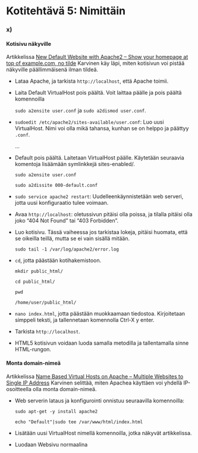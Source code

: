 # Kotitehtävä 5: Nimittäin

### x) 
#### Kotisivu näkyville
Artikkelissa [New Default Website with Apache2 – Show your homepage at top of example.com, no tilde](https://terokarvinen.com/2016/02/16/new-default-website-with-apache2-show-your-homepage-at-top-of-example-com-no-tilde/) Karvinen käy läpi, miten kotisivun voi pistää näkyville päällimmäisenä ilman tildeä.

- Lataa Apache, ja tarkista ```http://localhost```, että Apache toimii.
- Laita Default VirtualHost pois päältä. Voit laittaa päälle ja pois päältä komennoilla
  
  ```sudo a2ensite user.conf``` ja ```sudo a2dismod user.conf```.
  
- ```sudoedit /etc/apache2/sites-available/user.conf```: Luo uusi VirtualHost. Nimi voi olla mikä tahansa, kunhan se on helppo ja päättyy ```.conf```.

  ...
  
- Default pois päältä. Laitetaan VirtualHost päälle. Käytetään seuraavia komentoja lisäämään symlinkkejä sites-enabled/.

  ```sudo a2ensite user.conf```

  ```sudo a2dissite 000-default.conf```

-  ```sudo service apache2 restart```: Uudelleenkäynnistetään web serveri, jotta uusi konfiguraatio tulee voimaan. 
- Avaa ```http://localhost```: oletussivun pitäisi olla poissa, ja tilalla pitäisi olla joko “404 Not Found” tai “403 Forbidden”.

- Luo kotisivu. Tässä vaiheessa jos tarkistaa lokeja, pitäisi huomata, että se oikeilla teillä, mutta se ei vain sisällä mitään.

  ```sudo tail -1 /var/log/apache2/error.log```

- ```cd```, jotta päästään kotihakemistoon.

  ```mkdir public_html/```
  
  ```cd public_html/```
  
  ```pwd```
  
  ```/home/user/public_html/```

- ```nano index.html```, jotta päästään muokkaamaan tiedostoa. Kirjoitetaan simppeli teksti, ja tallennetaan komennolla Ctrl-X y enter.
- Tarkista ```http://localhost```.

- HTML5 kotisivun voidaan luoda samalla metodilla ja tallentamalla sinne HTML-rungon.
  
#### Monta domain-nimeä
Artikkelissa [Name Based Virtual Hosts on Apache – Multiple Websites to Single IP Address](https://terokarvinen.com/2018/04/10/name-based-virtual-hosts-on-apache-multiple-websites-to-single-ip-address/) Karvinen selittää, miten Apachea käyttäen voi yhdellä IP-osoitteella olla monta domain-nimeä.

- Web serverin lataus ja konfigurointi onnistuu seuraavilla komennoilla:
  
    ```sudo apt-get -y install apache2```

    ```echo "Default"|sudo tee /var/www/html/index.html```

- Lisätään uusi VirtualHost nimellä komennoilla, jotka näkyvät artikkelissa.
- Luodaan Websivu normaalina 
